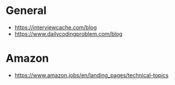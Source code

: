 # General
- https://interviewcache.com/blog
- https://www.dailycodingproblem.com/blog

# Amazon
- https://www.amazon.jobs/en/landing_pages/technical-topics
